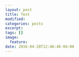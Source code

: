 ```yaml
---
layout: post
title: Test
modified:
categories: posts
excerpt:
tags: []
image:
  feature:
date: 2016-04-28T12:46:48-04:00
---
```



